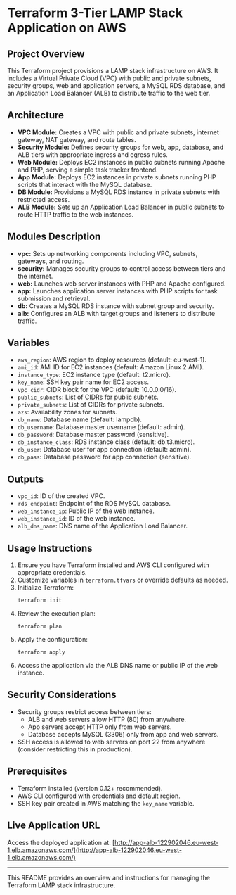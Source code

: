# Terraform 3-Tier LAMP Stack Application on AWS

## Project Overview
This Terraform project provisions a LAMP stack infrastructure on AWS. It includes a Virtual Private Cloud (VPC) with public and private subnets, security groups, web and application servers, a MySQL RDS database, and an Application Load Balancer (ALB) to distribute traffic to the web tier.

## Architecture
- **VPC Module:** Creates a VPC with public and private subnets, internet gateway, NAT gateway, and route tables.
- **Security Module:** Defines security groups for web, app, database, and ALB tiers with appropriate ingress and egress rules.
- **Web Module:** Deploys EC2 instances in public subnets running Apache and PHP, serving a simple task tracker frontend.
- **App Module:** Deploys EC2 instances in private subnets running PHP scripts that interact with the MySQL database.
- **DB Module:** Provisions a MySQL RDS instance in private subnets with restricted access.
- **ALB Module:** Sets up an Application Load Balancer in public subnets to route HTTP traffic to the web instances.

## Modules Description
- **vpc:** Sets up networking components including VPC, subnets, gateways, and routing.
- **security:** Manages security groups to control access between tiers and the internet.
- **web:** Launches web server instances with PHP and Apache configured.
- **app:** Launches application server instances with PHP scripts for task submission and retrieval.
- **db:** Creates a MySQL RDS instance with subnet group and security.
- **alb:** Configures an ALB with target groups and listeners to distribute traffic.

## Variables
- `aws_region`: AWS region to deploy resources (default: eu-west-1).
- `ami_id`: AMI ID for EC2 instances (default: Amazon Linux 2 AMI).
- `instance_type`: EC2 instance type (default: t2.micro).
- `key_name`: SSH key pair name for EC2 access.
- `vpc_cidr`: CIDR block for the VPC (default: 10.0.0.0/16).
- `public_subnets`: List of CIDRs for public subnets.
- `private_subnets`: List of CIDRs for private subnets.
- `azs`: Availability zones for subnets.
- `db_name`: Database name (default: lampdb).
- `db_username`: Database master username (default: admin).
- `db_password`: Database master password (sensitive).
- `db_instance_class`: RDS instance class (default: db.t3.micro).
- `db_user`: Database user for app connection (default: admin).
- `db_pass`: Database password for app connection (sensitive).

## Outputs
- `vpc_id`: ID of the created VPC.
- `rds_endpoint`: Endpoint of the RDS MySQL database.
- `web_instance_ip`: Public IP of the web instance.
- `web_instance_id`: ID of the web instance.
- `alb_dns_name`: DNS name of the Application Load Balancer.

## Usage Instructions
1. Ensure you have Terraform installed and AWS CLI configured with appropriate credentials.
2. Customize variables in `terraform.tfvars` or override defaults as needed.
3. Initialize Terraform:
   ```
   terraform init
   ```
4. Review the execution plan:
   ```
   terraform plan
   ```
5. Apply the configuration:
   ```
   terraform apply
   ```
6. Access the application via the ALB DNS name or public IP of the web instance.

## Security Considerations
- Security groups restrict access between tiers:
  - ALB and web servers allow HTTP (80) from anywhere.
  - App servers accept HTTP only from web servers.
  - Database accepts MySQL (3306) only from app and web servers.
- SSH access is allowed to web servers on port 22 from anywhere (consider restricting this in production).

## Prerequisites
- Terraform installed (version 0.12+ recommended).
- AWS CLI configured with credentials and default region.
- SSH key pair created in AWS matching the `key_name` variable.

## Live Application URL
Access the deployed application at: [http://app-alb-122902046.eu-west-1.elb.amazonaws.com/](http://app-alb-122902046.eu-west-1.elb.amazonaws.com/)

---

This README provides an overview and instructions for managing the Terraform LAMP stack infrastructure.
